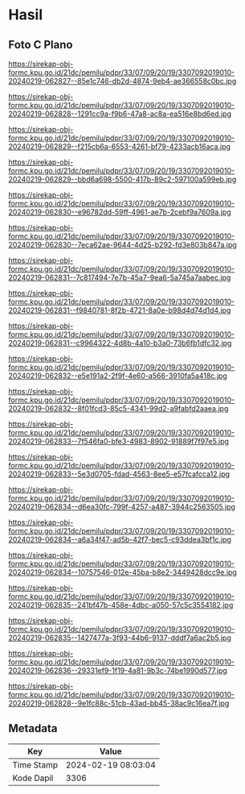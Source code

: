 # Hasil

## Foto C Plano

https://sirekap-obj-formc.kpu.go.id/21dc/pemilu/pdpr/33/07/09/20/19/3307092019010-20240219-062827--85e1c746-db2d-4874-9eb4-ae366558c0bc.jpg

https://sirekap-obj-formc.kpu.go.id/21dc/pemilu/pdpr/33/07/09/20/19/3307092019010-20240219-062828--1291cc9a-f9b6-47a8-ac8a-ea516e8bd6ed.jpg

https://sirekap-obj-formc.kpu.go.id/21dc/pemilu/pdpr/33/07/09/20/19/3307092019010-20240219-062829--f215cb6a-6553-4261-bf79-4233acb16aca.jpg

https://sirekap-obj-formc.kpu.go.id/21dc/pemilu/pdpr/33/07/09/20/19/3307092019010-20240219-062829--bbd6a698-5500-417b-89c2-597100a599eb.jpg

https://sirekap-obj-formc.kpu.go.id/21dc/pemilu/pdpr/33/07/09/20/19/3307092019010-20240219-062830--e96782dd-59ff-4961-ae7b-2cebf9a7609a.jpg

https://sirekap-obj-formc.kpu.go.id/21dc/pemilu/pdpr/33/07/09/20/19/3307092019010-20240219-062830--7eca62ae-9644-4d25-b292-fd3e803b847a.jpg

https://sirekap-obj-formc.kpu.go.id/21dc/pemilu/pdpr/33/07/09/20/19/3307092019010-20240219-062831--7c817494-7e7b-45a7-9ea6-5a745a7aabec.jpg

https://sirekap-obj-formc.kpu.go.id/21dc/pemilu/pdpr/33/07/09/20/19/3307092019010-20240219-062831--f9840781-8f2b-4721-8a0e-b98d4d74d1d4.jpg

https://sirekap-obj-formc.kpu.go.id/21dc/pemilu/pdpr/33/07/09/20/19/3307092019010-20240219-062831--c9964322-4d8b-4a10-b3a0-73b6fb1dfc32.jpg

https://sirekap-obj-formc.kpu.go.id/21dc/pemilu/pdpr/33/07/09/20/19/3307092019010-20240219-062832--e5e191a2-2f9f-4e60-a566-3910fa5a418c.jpg

https://sirekap-obj-formc.kpu.go.id/21dc/pemilu/pdpr/33/07/09/20/19/3307092019010-20240219-062832--8f01fcd3-85c5-4341-99d2-a9fabfd2aaea.jpg

https://sirekap-obj-formc.kpu.go.id/21dc/pemilu/pdpr/33/07/09/20/19/3307092019010-20240219-062833--7f546fa0-bfe3-4983-8902-91889f7f97e5.jpg

https://sirekap-obj-formc.kpu.go.id/21dc/pemilu/pdpr/33/07/09/20/19/3307092019010-20240219-062833--5e3d0705-fdad-4563-8ee5-e57fcafcca12.jpg

https://sirekap-obj-formc.kpu.go.id/21dc/pemilu/pdpr/33/07/09/20/19/3307092019010-20240219-062834--d6ea30fc-799f-4257-a487-3944c2563505.jpg

https://sirekap-obj-formc.kpu.go.id/21dc/pemilu/pdpr/33/07/09/20/19/3307092019010-20240219-062834--a6a34f47-ad5b-42f7-bec5-c93ddea3bf1c.jpg

https://sirekap-obj-formc.kpu.go.id/21dc/pemilu/pdpr/33/07/09/20/19/3307092019010-20240219-062834--10757546-012e-45ba-b8e2-3449428dcc9e.jpg

https://sirekap-obj-formc.kpu.go.id/21dc/pemilu/pdpr/33/07/09/20/19/3307092019010-20240219-062835--241bf47b-458e-4dbc-a050-57c5c3554182.jpg

https://sirekap-obj-formc.kpu.go.id/21dc/pemilu/pdpr/33/07/09/20/19/3307092019010-20240219-062835--1427477a-3f93-44b6-9137-dddf7a6ac2b5.jpg

https://sirekap-obj-formc.kpu.go.id/21dc/pemilu/pdpr/33/07/09/20/19/3307092019010-20240219-062836--29331ef9-1f19-4a81-9b3c-74be1990d577.jpg

https://sirekap-obj-formc.kpu.go.id/21dc/pemilu/pdpr/33/07/09/20/19/3307092019010-20240219-062828--9e1fc88c-51cb-43ad-bb45-38ac9c16ea7f.jpg


## Metadata

| Key        | Value               |
| ---------- | ------------------- |
| Time Stamp | 2024-02-19 08:03:04 |
| Kode Dapil | 3306                |



